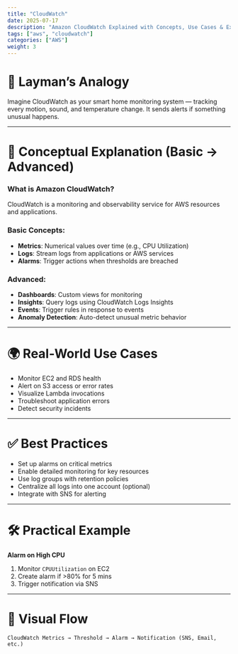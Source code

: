 ```yaml
---
title: "CloudWatch"
date: 2025-07-17
description: "Amazon CloudWatch Explained with Concepts, Use Cases & Examples"
tags: ["aws", "cloudwatch"]
categories: ["AWS"]
weight: 3
---
```


# 🧠 Layman’s Analogy

Imagine CloudWatch as your smart home monitoring system — tracking every motion, sound, and temperature change. It sends alerts if something unusual happens.

---

# 📘 Conceptual Explanation (Basic → Advanced)

### What is Amazon CloudWatch?

CloudWatch is a monitoring and observability service for AWS resources and applications.

### Basic Concepts:
- **Metrics**: Numerical values over time (e.g., CPU Utilization)
- **Logs**: Stream logs from applications or AWS services
- **Alarms**: Trigger actions when thresholds are breached

### Advanced:
- **Dashboards**: Custom views for monitoring
- **Insights**: Query logs using CloudWatch Logs Insights
- **Events**: Trigger rules in response to events
- **Anomaly Detection**: Auto-detect unusual metric behavior

---

# 🌍 Real-World Use Cases

- Monitor EC2 and RDS health
- Alert on S3 access or error rates
- Visualize Lambda invocations
- Troubleshoot application errors
- Detect security incidents

---

# ✅ Best Practices

- Set up alarms on critical metrics
- Enable detailed monitoring for key resources
- Use log groups with retention policies
- Centralize all logs into one account (optional)
- Integrate with SNS for alerting

---

# 🛠️ Practical Example

**Alarm on High CPU**

1. Monitor `CPUUtilization` on EC2  
2. Create alarm if >80% for 5 mins  
3. Trigger notification via SNS  

---

# 🔀 Visual Flow

```
CloudWatch Metrics → Threshold → Alarm → Notification (SNS, Email, etc.)
```

